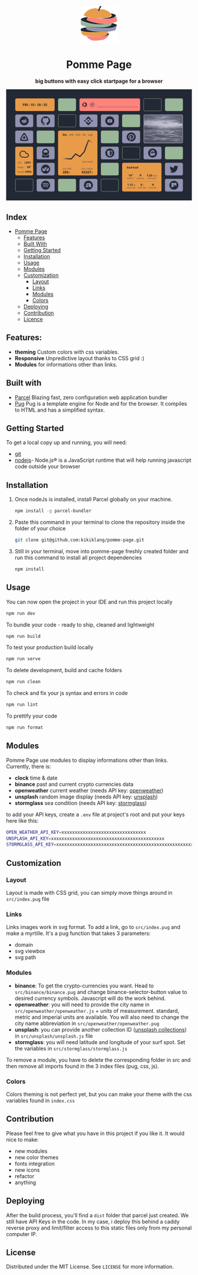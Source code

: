 <p align="center">
  <img width="100px" src="./src/assets/icons/logo/logo.svg">
</p>

<div align="center">
    <h1>Pomme Page</h1>
    <b>big buttons with easy click startpage for a browser</b>
</div>

<p align="center">
  <img src="./src/assets/images/screenshot.png">
</p>

## Index
- [Pomme Page](#)
  - [Features](#features)
  - [Built With](#Built-with)
  - [Getting Started](#Getting-Started)
  - [Installation](#Installation)
  - [Usage](#Usage)
  - [Modules](#Modules)
  - [Customization](#Customization)
    - [Layout](#Layout)
    - [Links](#links)
    - [Modules](#Modules)
    - [Colors](#Colors)
  - [Deploying](#Deploying)
  - [Contribution](#Contribution)
  - [Licence](#Licence)

## Features:
- **theming** Custom colors with css variables.
- **Responsive** Unpredictive layout thanks to CSS grid :)
- **Modules** for informations other than links.

## Built with
- [Parcel](https://parceljs.org/) Blazing fast, zero configuration web application bundler
- [Pug](https://pugjs.org/api/getting-started.html) Pug is a template engine for Node and for the browser. It compiles to HTML and has a simplified syntax.

## Getting Started
To get a local copy up and running, you will need:

- [git](https://git-scm.com/downloads)
- [nodejs](https://nodejs.org/en/)- Node.js® is a JavaScript runtime that will help running javascript code   outside your browser

## Installation
1. Once nodeJs is installed, install Parcel globally on your machine.
    ```sh
    npm install -g parcel-bundler
    ```
2. Paste this command in your terminal to clone the repository inside the folder of your choice 
    ```sh
    git clone git@github.com:kikiklang/pomme-page.git
    ```
3. Still in your terminal, move into pomme-page freshly created folder and run this command to install all project dependencies
    ```sh
    npm install
    ```

## Usage
 You can now open the project in your IDE and run this project locally
  ```sh
  npm run dev
  ```

  To bundle your code - ready to ship, cleaned and lightweight
  ```sh
  npm run build
  ```

  To test your production build locally
  ```sh
  npm run serve
  ```

  To delete development, build and cache folders
  ```sh
  npm run clean
  ```

  To check and fix your js syntax and errors in code
  ```sh
  npm run lint
  ```

  To prettify your code
  ```sh
  npm run format
  ```

## Modules
Pomme Page use modules to display informations other than links. Currently, there is: 
- **clock** time & date
- **binance** past and current crypto currencies data
- **openweather** current weather (needs API key: [openweather](https://openweathermap.org/unsplash)) 
- **unsplash** random image display (needs API key: [unsplash](https://unsplash.com/developers))
- **stormglass** sea condition (needs API key: [stormglass](https://stormglass.io/))

to add your API keys, create a `.env` file at project's root and put your keys here like this:
```sh
OPEN_WEATHER_API_KEY=xxxxxxxxxxxxxxxxxxxxxxxxxxxxxxxx
UNSPLASH_API_KEY=xxxxxxxxxxxxxxxxxxxxxxxxxxxxxxxxxxxxxxxxxxx
STORMGLASS_API_KEY=xxxxxxxxxxxxxxxxxxxxxxxxxxxxxxxxxxxxxxxxxxxxxxxxxxxxxxxxxxxxx
```

## Customization

### Layout
Layout is made with CSS grid, you can simply move things around in `src/index.pug` file

### Links
Links images work in svg format. To add a link, go to `src/index.pug` and make a myrtille. It's a pug function that takes 3 parameters:
- domain
- svg viewbox
- svg path

### Modules
- **binance**:  To get the crypto-currencies you want. Head to `src/binance/binance.pug` and change binance-selector-button value to desired currency symbols. Javascript will do the work behind.
- **openweather**:  you will need to provide the city name in `src/openweather/openweather.js` + units of measurement. standard, metric and imperial units are available. You will also need to change the city name abbreviation in `src/openweather/openweather.pug`
- **unsplash**: you can provide another collection ID ([unsplash collections](https://unsplash.com/collections)) in `src/unsplash/unsplash.js` file
- **stormglass**: you will need latitude and longitude of your surf spot. Set the variables in `src/stormglass/stormglass.js`

To remove a module, you have to delete the corresponding folder in src and then remove all imports found in the 3 index files (pug, css, js).

### Colors
Colors theming is not perfect yet, but you can make your theme with the css variables found in `index.css`

## Contribution
Please feel free to give what you have in this project if you like it. It would nice to make:
- new modules
- new color themes
- fonts integration
- new icons
- refactor
- anything

## Deploying
After the build process, you'll find a `dist` folder that parcel just created. We still have API Keys in the code. In my case, i deploy this behind a caddy reverse proxy and limit/filter access to this static files only from my personal computer IP.

## License

Distributed under the MIT License. See `LICENSE` for more information.
